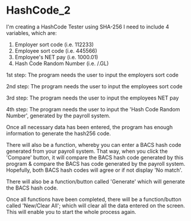 # HashCode_2
I'm creating a HashCode Tester using SHA-256
I need to include 4 variables, which are:
1. Employer sort code (i.e. 112233)
2. Employee sort code (i.e. 445566)
3. Employee's NET pay (i.e. 1000.01)
4. Hash Code Random Number (i.e. /.GL)

1st step: The program needs the user to input the employers sort code

2nd step: The program needs the user to input the employees sort code

3rd step: The program needs the user to input the employees NET pay

4th step: The program needs the user to input the 'Hash Code Random Number', generated by the payroll system.

Once all necessary data has been entered, the program has enough information to generate the hash256 code.

There will also be a function, whereby you can enter a BACS hash code generated from your payroll system. That way, when you click the 'Compare' button, it will compare the BACS hash code generated by this program & compare the BACS has code generated by the payroll system. Hopefully, both BACS hash codes will agree or if not display 'No match'.

There will also be a function/button called 'Generate' which will generate the BACS hash code.

Once all functions have been completed, there will be a function/button called 'New/Clear All'; which will clear all the data entered on the screen. This will enable you to start the whole process again.
